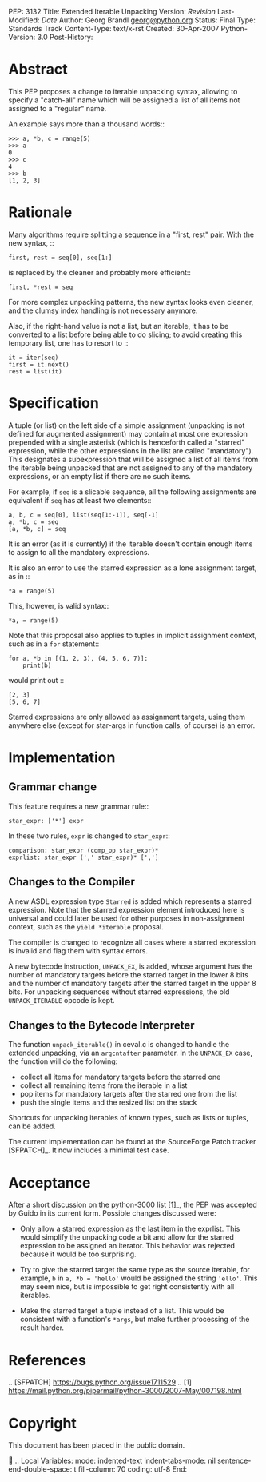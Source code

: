 PEP: 3132 Title: Extended Iterable Unpacking Version: $Revision$
Last-Modified: $Date$ Author: Georg Brandl <georg@python.org> Status:
Final Type: Standards Track Content-Type: text/x-rst Created:
30-Apr-2007 Python-Version: 3.0 Post-History:

Abstract
========

This PEP proposes a change to iterable unpacking syntax, allowing to
specify a "catch-all" name which will be assigned a list of all items
not assigned to a "regular" name.

An example says more than a thousand words::

    >>> a, *b, c = range(5)
    >>> a
    0
    >>> c
    4
    >>> b
    [1, 2, 3]

Rationale
=========

Many algorithms require splitting a sequence in a "first, rest" pair.
With the new syntax, ::

    first, rest = seq[0], seq[1:]

is replaced by the cleaner and probably more efficient::

    first, *rest = seq

For more complex unpacking patterns, the new syntax looks even cleaner,
and the clumsy index handling is not necessary anymore.

Also, if the right-hand value is not a list, but an iterable, it has to
be converted to a list before being able to do slicing; to avoid
creating this temporary list, one has to resort to ::

    it = iter(seq)
    first = it.next()
    rest = list(it)

Specification
=============

A tuple (or list) on the left side of a simple assignment (unpacking is
not defined for augmented assignment) may contain at most one expression
prepended with a single asterisk (which is henceforth called a "starred"
expression, while the other expressions in the list are called
"mandatory"). This designates a subexpression that will be assigned a
list of all items from the iterable being unpacked that are not assigned
to any of the mandatory expressions, or an empty list if there are no
such items.

For example, if `seq` is a slicable sequence, all the following
assignments are equivalent if `seq` has at least two elements::

    a, b, c = seq[0], list(seq[1:-1]), seq[-1]
    a, *b, c = seq
    [a, *b, c] = seq

It is an error (as it is currently) if the iterable doesn't contain
enough items to assign to all the mandatory expressions.

It is also an error to use the starred expression as a lone assignment
target, as in ::

    *a = range(5)

This, however, is valid syntax::

    *a, = range(5)

Note that this proposal also applies to tuples in implicit assignment
context, such as in a `for` statement::

    for a, *b in [(1, 2, 3), (4, 5, 6, 7)]:
        print(b)

would print out ::

    [2, 3]
    [5, 6, 7]

Starred expressions are only allowed as assignment targets, using them
anywhere else (except for star-args in function calls, of course) is an
error.

Implementation
==============

Grammar change
--------------

This feature requires a new grammar rule::

    star_expr: ['*'] expr

In these two rules, `expr` is changed to `star_expr`::

    comparison: star_expr (comp_op star_expr)*
    exprlist: star_expr (',' star_expr)* [',']

Changes to the Compiler
-----------------------

A new ASDL expression type `Starred` is added which represents a starred
expression. Note that the starred expression element introduced here is
universal and could later be used for other purposes in non-assignment
context, such as the `yield *iterable` proposal.

The compiler is changed to recognize all cases where a starred
expression is invalid and flag them with syntax errors.

A new bytecode instruction, `UNPACK_EX`, is added, whose argument has
the number of mandatory targets before the starred target in the lower 8
bits and the number of mandatory targets after the starred target in the
upper 8 bits. For unpacking sequences without starred expressions, the
old `UNPACK_ITERABLE` opcode is kept.

Changes to the Bytecode Interpreter
-----------------------------------

The function `unpack_iterable()` in ceval.c is changed to handle the
extended unpacking, via an `argcntafter` parameter. In the `UNPACK_EX`
case, the function will do the following:

-   collect all items for mandatory targets before the starred one
-   collect all remaining items from the iterable in a list
-   pop items for mandatory targets after the starred one from the list
-   push the single items and the resized list on the stack

Shortcuts for unpacking iterables of known types, such as lists or
tuples, can be added.

The current implementation can be found at the SourceForge Patch tracker
\[SFPATCH\]\_. It now includes a minimal test case.

Acceptance
==========

After a short discussion on the python-3000 list \[1\]\_, the PEP was
accepted by Guido in its current form. Possible changes discussed were:

-   Only allow a starred expression as the last item in the exprlist.
    This would simplify the unpacking code a bit and allow for the
    starred expression to be assigned an iterator. This behavior was
    rejected because it would be too surprising.

-   Try to give the starred target the same type as the source iterable,
    for example, `b` in `a, *b = 'hello'` would be assigned the string
    `'ello'`. This may seem nice, but is impossible to get right
    consistently with all iterables.

-   Make the starred target a tuple instead of a list. This would be
    consistent with a function's `*args`, but make further processing of
    the result harder.

References
==========

.. \[SFPATCH\] https://bugs.python.org/issue1711529 .. \[1\]
https://mail.python.org/pipermail/python-3000/2007-May/007198.html

Copyright
=========

This document has been placed in the public domain.

 .. Local Variables: mode: indented-text indent-tabs-mode: nil
sentence-end-double-space: t fill-column: 70 coding: utf-8 End:
